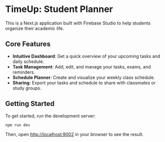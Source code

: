 # TimeUp: Student Planner

This is a Next.js application built with Firebase Studio to help students organize their academic life.

## Core Features

- **Intuitive Dashboard**: Get a quick overview of your upcoming tasks and daily schedule.
- **Task Management**: Add, edit, and manage your tasks, exams, and reminders.
- **Schedule Planner**: Create and visualize your weekly class schedule.
- **Sharing**: Export your tasks and schedule to share with classmates or study groups.

## Getting Started

To get started, run the development server:

```bash
npm run dev
```

Then, open [http://localhost:9002](http://localhost:9002) in your browser to see the result.
